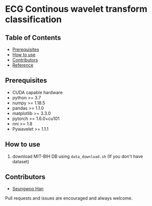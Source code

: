 # ECG Continous wavelet transform classification

## Table of Contents

* [Prerequisites](#prerequisites)
* [How to use](#how-to-use)
* [Contributors](#contributors)
* [Reference](#reference)

## Prerequisites

- CUDA capable hardware
- python >= 3.7
- numpy >= 1.18.5
- pandas >= 1.1.0
- matplotlib >= 3.3.0
- pytorch >= 1.6.0+cu101
- nni >= 1.8
- Pywavelet >= 1.1.1


## How to use

1. download MIT-BIH DB using ```data_download.sh``` (If you don't have dataset)

## Contributors
- [Seungwoo Han](https://github.com/Kaintels)

Pull requests and issues are encouraged and always welcome.
